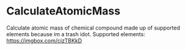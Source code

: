# CalculateAtomicMass
Calculate atomic mass of chemical compound made up of supported elements because im a trash idot. Supported elements: https://imgbox.com/cizTBKkD
